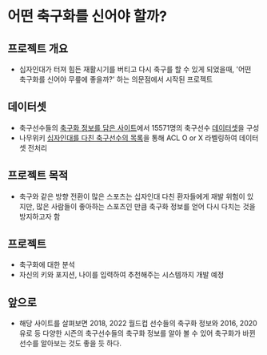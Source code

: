 # 어떤 축구화를 신어야 할까?

## 프로젝트 개요
- 십자인대가 터져 힘든 재활시기를 버티고 다시 축구를 할 수 있게 되었을때, '어떤 축구화를 신어야 무릎에 좋을까?' 하는 의문점에서 시작된 프로젝트

## 데이터셋
- 축구선수들의 [축구화 정보를 담은 사이트](https://www.footballbootsdb.com/)에서 15571명의 축구선수 [데이터셋](https://github.com/brownnyi/WhichSoccerBoots/blob/main/data/football_data.csv)을 구성
-  나무위키 [십자인대를 다친 축구선수의 목록](https://namu.wiki/w/%EC%8B%AD%EC%9E%90%EC%9D%B8%EB%8C%80/%EC%8B%AD%EC%9E%90%EC%9D%B8%EB%8C%80%EB%A5%BC%20%EB%8B%A4%EC%B9%9C%20%EC%9C%A0%EB%AA%85%EC%9D%B8%EB%93%A4#s-2.1)을 통해 ACL O or X 라벨링하여 데이터셋 전처리

## 프로젝트 목적
- 축구와 같은 방향 전환이 많은 스포츠는 십자인대 다친 환자들에게 재발 위험이 있지만, 많은 사람들이 좋아하는 스포츠인 만큼 축구화 정보를 얻어 다시 다치는 것을 방지하고자 함

## 프로젝트
- 축구화에 대한 분석
- 자신의 키와 포지션, 나이를 입력하여 추천해주는 시스템까지 개발 예정

## 앞으로
- 해당 사이트를 살펴보면 2018, 2022 월드컵 선수들의 축구화 정보와 2016, 2020 유로 등 다양한 시즌의 축구선수들의 축구화 정보를 알아 볼 수 있어 축구화가 바뀐 선수를 알아보는 것도 좋을 듯 하다.
